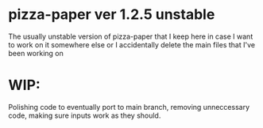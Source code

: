 # pizza-paper ver 1.2.5 unstable
The usually unstable version of pizza-paper that I keep here in case I want to work on it somewhere else or I accidentally delete the main files that I've been working on

# WIP:
Polishing code to eventually port to main branch, removing unneccessary code, making sure inputs work as they should.
